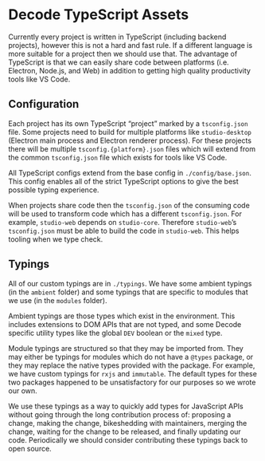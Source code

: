 # Decode TypeScript Assets

Currently every project is written in TypeScript (including backend projects), however this is not a hard and fast rule. If a different language is more suitable for a project then we should use that. The advantage of TypeScript is that we can easily share code between platforms (i.e. Electron, Node.js, and Web) in addition to getting high quality productivity tools like VS Code.

## Configuration

Each project has its own TypeScript “project” marked by a `tsconfig.json` file. Some projects need to build for multiple platforms like `studio-desktop` (Electron main process and Electron renderer process). For these projects there will be multiple `tsconfig.{platform}.json` files which will extend from the common `tsconfig.json` file which exists for tools like VS Code.

All TypeScript configs extend from the base config in `./config/base.json`. This config enables all of the strict TypeScript options to give the best possible typing experience.

When projects share code then the `tsconfig.json` of the consuming code will be used to transform code which has a different `tsconfig.json`. For example, `studio-web` depends on `studio-core`. Therefore `studio-web`’s `tsconfig.json` must be able to build the code in `studio-web`. This helps tooling when we type check.

## Typings

All of our custom typings are in `./typings`. We have some ambient typings (in the `ambient` folder) and some typings that are specific to modules that we use (in the `modules` folder).

Ambient typings are those types which exist in the environment. This includes extensions to DOM APIs that are not typed, and some Decode specific utility types like the global `DEV` boolean or the `mixed` type.

Module typings are structured so that they may be imported from. They may either be typings for modules which do not have a `@types` package, or they may replace the native types provided with the package. For example, we have custom typings for `rxjs` and `immutable`. The default types for these two packages happened to be unsatisfactory for our purposes so we wrote our own.

We use these typings as a way to quickly add types for JavaScript APIs without going through the long contribution process of: proposing a change, making the change, bikeshedding with maintainers, merging the change, waiting for the change to be released, and finally updating our code. Periodically we should consider contributing these typings back to open source.
